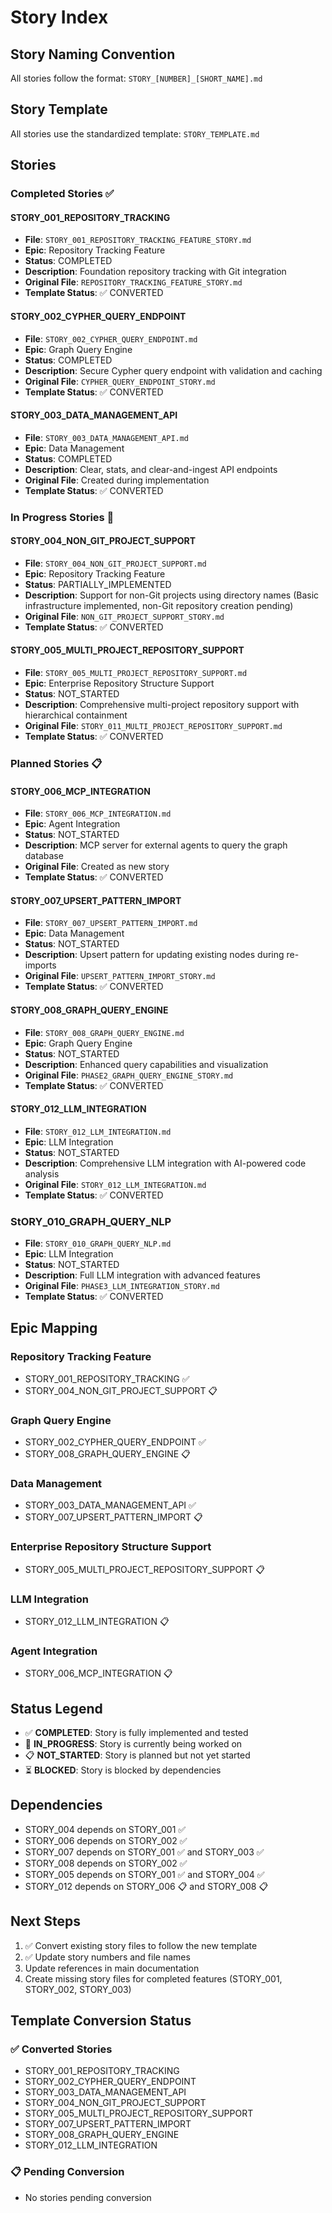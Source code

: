 # Story Index

## Story Naming Convention

All stories follow the format: `STORY_[NUMBER]_[SHORT_NAME].md`

## Story Template

All stories use the standardized template: `STORY_TEMPLATE.md`

## Stories

### Completed Stories ✅

#### STORY_001_REPOSITORY_TRACKING

- **File**: `STORY_001_REPOSITORY_TRACKING_FEATURE_STORY.md`
- **Epic**: Repository Tracking Feature
- **Status**: COMPLETED
- **Description**: Foundation repository tracking with Git integration
- **Original File**: `REPOSITORY_TRACKING_FEATURE_STORY.md`
- **Template Status**: ✅ CONVERTED

#### STORY_002_CYPHER_QUERY_ENDPOINT

- **File**: `STORY_002_CYPHER_QUERY_ENDPOINT.md`
- **Epic**: Graph Query Engine
- **Status**: COMPLETED
- **Description**: Secure Cypher query endpoint with validation and caching
- **Original File**: `CYPHER_QUERY_ENDPOINT_STORY.md`
- **Template Status**: ✅ CONVERTED

#### STORY_003_DATA_MANAGEMENT_API

- **File**: `STORY_003_DATA_MANAGEMENT_API.md`
- **Epic**: Data Management
- **Status**: COMPLETED
- **Description**: Clear, stats, and clear-and-ingest API endpoints
- **Original File**: Created during implementation
- **Template Status**: ✅ CONVERTED

### In Progress Stories 🔄

#### STORY_004_NON_GIT_PROJECT_SUPPORT

- **File**: `STORY_004_NON_GIT_PROJECT_SUPPORT.md`
- **Epic**: Repository Tracking Feature
- **Status**: PARTIALLY_IMPLEMENTED
- **Description**: Support for non-Git projects using directory names (Basic infrastructure implemented, non-Git repository creation pending)
- **Original File**: `NON_GIT_PROJECT_SUPPORT_STORY.md`
- **Template Status**: ✅ CONVERTED

#### STORY_005_MULTI_PROJECT_REPOSITORY_SUPPORT

- **File**: `STORY_005_MULTI_PROJECT_REPOSITORY_SUPPORT.md`
- **Epic**: Enterprise Repository Structure Support
- **Status**: NOT_STARTED
- **Description**: Comprehensive multi-project repository support with hierarchical containment
- **Original File**: `STORY_011_MULTI_PROJECT_REPOSITORY_SUPPORT.md`
- **Template Status**: ✅ CONVERTED

### Planned Stories 📋

#### STORY_006_MCP_INTEGRATION

- **File**: `STORY_006_MCP_INTEGRATION.md`
- **Epic**: Agent Integration
- **Status**: NOT_STARTED
- **Description**: MCP server for external agents to query the graph database
- **Original File**: Created as new story
- **Template Status**: ✅ CONVERTED

#### STORY_007_UPSERT_PATTERN_IMPORT

- **File**: `STORY_007_UPSERT_PATTERN_IMPORT.md`
- **Epic**: Data Management
- **Status**: NOT_STARTED
- **Description**: Upsert pattern for updating existing nodes during re-imports
- **Original File**: `UPSERT_PATTERN_IMPORT_STORY.md`
- **Template Status**: ✅ CONVERTED

#### STORY_008_GRAPH_QUERY_ENGINE

- **File**: `STORY_008_GRAPH_QUERY_ENGINE.md`
- **Epic**: Graph Query Engine
- **Status**: NOT_STARTED
- **Description**: Enhanced query capabilities and visualization
- **Original File**: `PHASE2_GRAPH_QUERY_ENGINE_STORY.md`
- **Template Status**: ✅ CONVERTED

#### STORY_012_LLM_INTEGRATION

- **File**: `STORY_012_LLM_INTEGRATION.md`
- **Epic**: LLM Integration
- **Status**: NOT_STARTED
- **Description**: Comprehensive LLM integration with AI-powered code analysis
- **Original File**: `STORY_012_LLM_INTEGRATION.md`
- **Template Status**: ✅ CONVERTED

### StORY_010_GRAPH_QUERY_NLP

- **File**: `STORY_010_GRAPH_QUERY_NLP.md`
- **Epic**: LLM Integration
- **Status**: NOT_STARTED
- **Description**: Full LLM integration with advanced features
- **Original File**: `PHASE3_LLM_INTEGRATION_STORY.md`
- **Template Status**: ✅ CONVERTED

## Epic Mapping

### Repository Tracking Feature

- STORY_001_REPOSITORY_TRACKING ✅
- STORY_004_NON_GIT_PROJECT_SUPPORT 📋

### Graph Query Engine

- STORY_002_CYPHER_QUERY_ENDPOINT ✅
- STORY_008_GRAPH_QUERY_ENGINE 📋

### Data Management

- STORY_003_DATA_MANAGEMENT_API ✅
- STORY_007_UPSERT_PATTERN_IMPORT 📋

### Enterprise Repository Structure Support

- STORY_005_MULTI_PROJECT_REPOSITORY_SUPPORT 📋

### LLM Integration

- STORY_012_LLM_INTEGRATION 📋

### Agent Integration

- STORY_006_MCP_INTEGRATION 📋

## Status Legend

- ✅ **COMPLETED**: Story is fully implemented and tested
- 🔄 **IN_PROGRESS**: Story is currently being worked on
- 📋 **NOT_STARTED**: Story is planned but not yet started
- ⏳ **BLOCKED**: Story is blocked by dependencies

## Dependencies

- STORY_004 depends on STORY_001 ✅
- STORY_006 depends on STORY_002 ✅
- STORY_007 depends on STORY_001 ✅ and STORY_003 ✅
- STORY_008 depends on STORY_002 ✅
- STORY_005 depends on STORY_001 ✅ and STORY_004 ✅
- STORY_012 depends on STORY_006 📋 and STORY_008 📋

## Next Steps

1. ✅ Convert existing story files to follow the new template
2. ✅ Update story numbers and file names
3. Update references in main documentation
4. Create missing story files for completed features (STORY_001, STORY_002, STORY_003)

## Template Conversion Status

### ✅ Converted Stories

- STORY_001_REPOSITORY_TRACKING
- STORY_002_CYPHER_QUERY_ENDPOINT
- STORY_003_DATA_MANAGEMENT_API
- STORY_004_NON_GIT_PROJECT_SUPPORT
- STORY_005_MULTI_PROJECT_REPOSITORY_SUPPORT
- STORY_007_UPSERT_PATTERN_IMPORT
- STORY_008_GRAPH_QUERY_ENGINE
- STORY_012_LLM_INTEGRATION

### 📋 Pending Conversion

- No stories pending conversion
